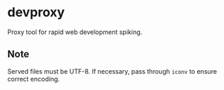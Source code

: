 # devproxy

Proxy tool for rapid web development spiking.

## Note

Served files must be UTF-8. If necessary, pass through `iconv` to ensure correct encoding.
